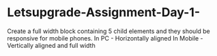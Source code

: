# Letsupgrade-Assignment-Day-1-
Create a full width block containing 5 child elements  and they should be responsive for mobile phones.  In PC - Horizontally aligned In Mobile - Vertically aligned and full width
